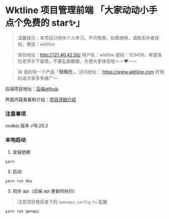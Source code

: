 # Wktline 项目管理前端 「大家动动小手点个免费的 star✨」
> 温馨提示：本项目只用作个人学习，不可商用，如需商用，请联系作者授权，微信：wktline

> 体验地址：http://121.40.42.56/ 用户名：wktline 密码：123456，希望各位老爷手下留情，不要乱删数据，方便大家体验哈～～❤️～～

> 😄 我的另一个产品「**轻简历**」，访问地址： https://www.wktline.com 好用的话大家多多推广～

后端项目地址：[后端github](https://github.com/umlink/wktline-server)

界面内容查看和介绍：[项目详细介绍](https://juejin.cn/post/7410062139275984936)

###  注意事项
nodejs 版本 v18.20.2

### 本地启动

1. 安装依赖
```base
yarn
```
2. 启动
```base
yarn run dev
```
3. 同步 api（后端 api 更新时执行）
> 注意项目根目录下的 `openapi.config.ts` 配置
```base
yarn run genapi
```
